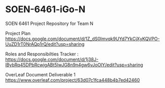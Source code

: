 # SOEN-6461-iGo-N
SOEN 6461 Project Repository for Team N 

Project Plan
https://docs.google.com/document/d/1Z_dS0Imvqk9UYd7YkCjXyKQVPO-UuZD1rT0NrAQp1rQ/edit?usp=sharing

Roles and Responsibilties Tracker :
https://docs.google.com/document/d/1j38J-lBybRq45DPbRcwjgABt5lwJG8n9n4gw6vJoOlY/edit?usp=sharing

OverLeaf Document Deliverable 1 
https://www.overleaf.com/project/63d07c1fca448b4b7ed42460
